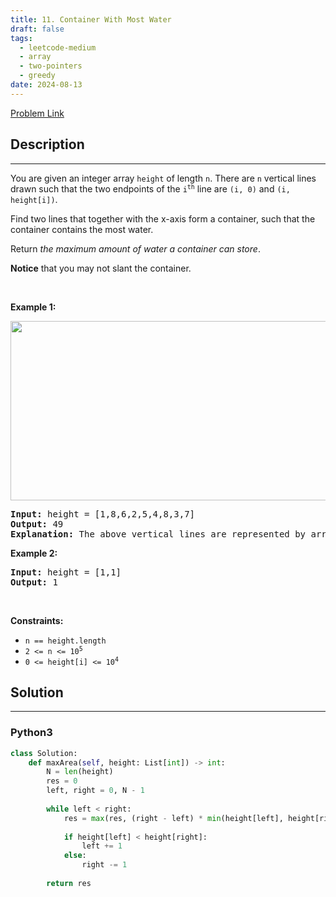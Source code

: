 ```yaml
---
title: 11. Container With Most Water
draft: false
tags: 
  - leetcode-medium
  - array
  - two-pointers
  - greedy
date: 2024-08-13
---
```


[Problem Link](https://leetcode.com/problems/container-with-most-water/)

## Description

---
<p>You are given an integer array <code>height</code> of length <code>n</code>. There are <code>n</code> vertical lines drawn such that the two endpoints of the <code>i<sup>th</sup></code> line are <code>(i, 0)</code> and <code>(i, height[i])</code>.</p>

<p>Find two lines that together with the x-axis form a container, such that the container contains the most water.</p>

<p>Return <em>the maximum amount of water a container can store</em>.</p>

<p><strong>Notice</strong> that you may not slant the container.</p>

<p>&nbsp;</p>
<p><strong class="example">Example 1:</strong></p>
<img alt="" src="https://s3-lc-upload.s3.amazonaws.com/uploads/2018/07/17/question_11.jpg" style="width: 600px; height: 287px;" />
<pre>
<strong>Input:</strong> height = [1,8,6,2,5,4,8,3,7]
<strong>Output:</strong> 49
<strong>Explanation:</strong> The above vertical lines are represented by array [1,8,6,2,5,4,8,3,7]. In this case, the max area of water (blue section) the container can contain is 49.
</pre>

<p><strong class="example">Example 2:</strong></p>

<pre>
<strong>Input:</strong> height = [1,1]
<strong>Output:</strong> 1
</pre>

<p>&nbsp;</p>
<p><strong>Constraints:</strong></p>

<ul>
	<li><code>n == height.length</code></li>
	<li><code>2 &lt;= n &lt;= 10<sup>5</sup></code></li>
	<li><code>0 &lt;= height[i] &lt;= 10<sup>4</sup></code></li>
</ul>


## Solution

---
### Python3
``` py title='container-with-most-water'
class Solution:
    def maxArea(self, height: List[int]) -> int:
        N = len(height)
        res = 0
        left, right = 0, N - 1
        
        while left < right:
            res = max(res, (right - left) * min(height[left], height[right]))
            
            if height[left] < height[right]:
                left += 1
            else:
                right -= 1
        
        return res
```

